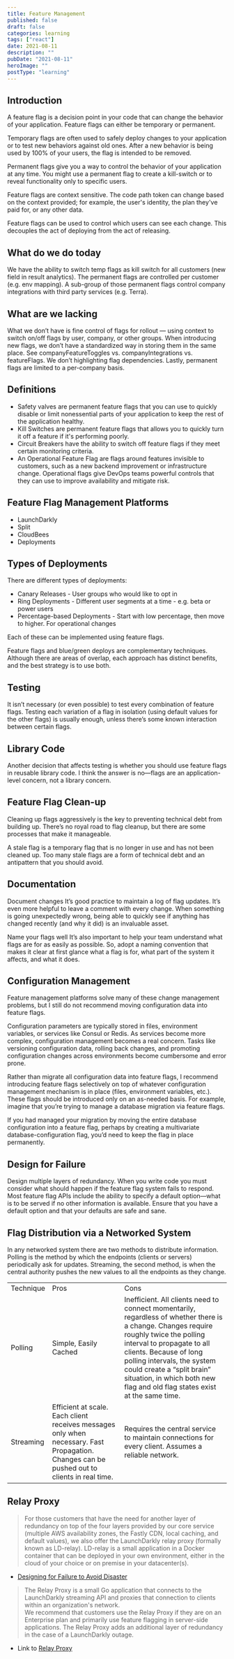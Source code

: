 ```yaml
---
title: Feature Management
published: false
draft: false
categories: learning
tags: ["react"]
date: 2021-08-11
description: ""
pubDate: "2021-08-11"
heroImage: ""
postType: "learning"
---
```


## Introduction

A feature flag is a decision point in your code that can change the behavior of your application. Feature flags can either be temporary or permanent.

Temporary flags are often used to safely deploy changes to your application or to test new behaviors against old ones. After a new behavior is being used by 100% of your users, the flag is intended to be removed.

Permanent flags give you a way to control the behavior of your application at any time. You might use a permanent flag to create a kill-switch or to reveal functionality only to specific users.

Feature flags are context sensitive. The code path token can change based on the context provided; for example, the user's identity, the plan they've paid for, or any other data.

Feature flags can be used to control which users can see each change. This decouples the act of deploying from the act of releasing.

## What do we do today

We have the ability to switch temp flags as kill switch for all customers (new field in result analytics). The permanent flags are controlled per customer (e.g. env mapping). A sub-group of those permanent flags control company integrations with third party services (e.g. Terra).

## What are we lacking

What we don’t have is fine control of flags for rollout — using context to switch on/off flags by user, company, or other groups. When introducing new flags, we don’t have a standardized way in storing them in the same place. See companyFeatureToggles vs. companyIntegrations vs. featureFlags. We don’t highlighting flag dependencies. Lastly, permanent flags are limited to a per-company basis.

## Definitions

- Safety valves are permanent feature flags that you can use to quickly disable or limit nonessential parts of your application to keep the rest of the application healthy.
- Kill Switches are permanent feature flags that allows you to quickly turn it off a feature if it's performing poorly.
- Circuit Breakers have the ability to switch off feature flags if they meet certain monitoring criteria.
- An Operational Feature Flag are flags around features invisible to customers, such as a new backend improvement or infrastructure change. Operational flags give DevOps teams powerful controls that they can use to improve availability and mitigate risk.

## Feature Flag Management Platforms

- LaunchDarkly
- Split
- CloudBees
- Deployments

## Types of Deployments

There are different types of deployments:

- Canary Releases - User groups who would like to opt in
- Ring Deployments - Different user segments at a time - e.g. beta or power users
- Percentage-based Deployments - Start with low percentage, then move to higher. For operational changes

Each of these can be implemented using feature flags.

Feature flags and blue/green deploys are complementary techniques. Although there are areas of overlap, each approach has distinct benefits, and the best strategy is to use both.

## Testing

It isn’t necessary (or even possible) to test every combination of feature flags. Testing each variation of a flag in isolation (using default values for the other flags) is usually enough, unless there’s some known interaction between certain flags.

## Library Code

Another decision that affects testing is whether you should use feature flags in reusable library code. I think the answer is no—flags are an application-level concern, not a library concern.

## Feature Flag Clean-up

Cleaning up flags aggressively is the key to preventing technical debt from building up. There’s no royal road to flag cleanup, but there are some processes that make it manageable.

A stale flag is a temporary flag that is no longer in use and has not been cleaned up. Too many stale flags are a form of technical debt and an antipattern that you should avoid.

## Documentation

Document changes It’s good practice to maintain a log of flag updates. It’s even more helpful to leave a comment with every change. When something is going unexpectedly wrong, being able to quickly see if anything has changed recently (and why it did) is an invaluable asset.

Name your flags well It’s also important to help your team understand what flags are for as easily as possible. So, adopt a naming convention that makes it clear at first glance what a flag is for, what part of the system it affects, and what it does.

## Configuration Management

Feature management platforms solve many of these change management problems, but I still do not recommend moving configuration data into feature flags.

Configuration parameters are typically stored in files, environment variables, or services like Consul or Redis. As services become more complex, configuration management becomes a real concern. Tasks like versioning configuration data, rolling back changes, and promoting configuration changes across environments become cumbersome and error prone.

Rather than migrate all configuration data into feature flags, I recommend introducing feature flags selectively on top of whatever configuration management mechanism is in place (files, environment variables, etc.). These flags should be introduced only on an as-needed basis. For example, imagine that you’re trying to manage a database migration via feature flags.

If you had managed your migration by moving the entire database configuration into a feature flag, perhaps by creating a multivariate database-configuration flag, you’d need to keep the flag in place permanently.

## Design for Failure

Design multiple layers of redundancy. When you write code you must consider what should happen if the feature flag system fails to respond. Most feature flag APIs include the ability to specify a default option—what is to be served if no other information is available. Ensure that you have a default option and that your defaults are safe and sane.

## Flag Distribution via a Networked System

In any networked system there are two methods to distribute information. Polling is the method by which the endpoints (clients or servers) periodically ask for updates. Streaming, the second method, is when the central authority pushes the new values to all the endpoints as they change.

<table>
    <tr>
        <td>Technique</td>
        <td>Pros</td>
        <td>Cons</td>
    </tr>
    <tr>
        <td>Polling</td>
        <td>Simple, Easily Cached</td>
        <td>Inefficient. All clients need to connect momentarily, regardless of whether there is a change. Changes require roughly twice the polling interval to propagate to all clients. Because of long polling intervals, the system could create a “split brain” situation, in which both new flag and old flag states exist at the same time.</td>
    </tr>
    <tr>
        <td>Streaming</td>
        <td>Efficient at scale. Each client receives messages only when necessary. Fast Propagation. Changes can be pushed out to clients in real time.</td>
        <td>Requires the central service to maintain connections for every client. Assumes a reliable network.</td>
    </tr>
</table>

## Relay Proxy

> For those customers that have the need for another layer of redundancy on top of the four layers provided by our core service (multiple AWS availability zones, the Fastly CDN, local caching, and default values), we also offer the LaunchDarkly relay proxy (formally known as LD-relay). LD-relay is a small application in a Docker container that can be deployed in your own environment, either in the cloud of your choice or on premise in your datacenter(s).

- [Designing for Failure to Avoid Disaster](https://launchdarkly.com/blog/designing-for-failure-to-avoid-disaster/)

> The Relay Proxy is a small Go application that connects to the LaunchDarkly streaming API and proxies that connection to clients within an organization's network.  
> We recommend that customers use the Relay Proxy if they are on an Enterprise plan and primarily use feature flagging in server-side applications. The Relay Proxy adds an additional layer of redundancy in the case of a LaunchDarkly outage.

- Link to [Relay Proxy](https://docs.launchdarkly.com/home/relay-proxy)
